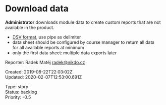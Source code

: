 # Download data

**Administrator** downloads module data to create custom reports that are not available in the product.

- [DSV format](https://en.wikipedia.org/wiki/Delimiter-separated_values), use pipe as delimiter
- data sheet should be configured by course manager to return all data for all available reports at minimum
- only the first data sheet: multiple data exports later

Reporter: Radek Matěj <radek@nikdo.cz>  

Created: 2019-08-22T22:03:02Z  
Updated: 2020-02-07T12:53:00.691Z

Type: story  
Status: backlog  
Priority: -0.5
